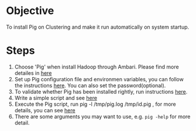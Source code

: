 # Objective
To install Pig on Clustering and make it run automatically on system startup.

# Steps

1. Choose 'Pig' when install Hadoop through Ambari. Please find more detailes in [here](http://docs.hortonworks.com/HDPDocuments/HDP1/HDP-1.2.4/bk_installing_manually_book/content/rpm-chap5.html)
2. Set up Pig configuration file and environmen variables, you can follow the instructions [here](http://docs.hortonworks.com/HDPDocuments/HDP1/HDP-1.2.4/bk_installing_manually_book/content/rpm-chap5-2.html). You can also set the password(optional).
3. To validate whether Pig has been installed rightly, run instructions [here](http://docs.hortonworks.com/HDPDocuments/HDP1/HDP-1.2.4/bk_installing_manually_book/content/rpm-chap5-3.html).
4. Write a simple script and see [here](http://www.folkstalk.com/2013/09/word-count-example-pig-script.html) 
5. Execute the Pig script, run pig -l /tmp/pig.log /tmp/id.pig , for more details, you can see [here](http://docs.hortonworks.com/HDPDocuments/HDP1/HDP-1.2.4/bk_installing_manually_book/content/rpm-chap5-3.html)
5. There are some arguments you may want to use, e.g. `pig -help` for more detail.


